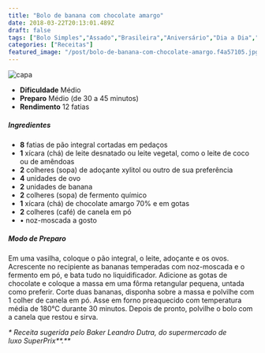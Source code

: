 ```yaml
---
title: "Bolo de banana com chocolate amargo"
date: 2018-03-22T20:13:01.489Z
draft: false
tags: ["Bolo Simples","Assado","Brasileira","Aniversário","Dia a Dia","Festas","Ocasiões Especiais","banana","Bolo","Chocolate","receita"]
categories: ["Receitas"]
featured_image: "/post/bolo-de-banana-com-chocolate-amargo.f4a57105.jpg"
---
```


![capa](/post/bolo-de-banana-com-chocolate-amargo.f4a57105.jpg)

*   **Dificuldade** Médio
*   **Preparo** Médio (de 30 a 45 minutos)
*   **Rendimento** 12 fatias

##### Ingredientes

*   **8** fatias de pão integral cortadas em pedaços
*   **1** xícara (chá) de leite desnatado ou leite vegetal, como o leite de coco ou de amêndoas
*   **2** colheres (sopa) de adoçante xylitol ou outro de sua preferência
*   **4** unidades de ovo
*   **2** unidades de banana
*   **2** colheres (sopa) de fermento químico
*   **1** xícara (chá) de chocolate amargo 70% e em gotas
*   **2** colheres (café) de canela em pó
*   • noz-moscada a gosto

##### Modo de Preparo

Em uma vasilha, coloque o pão integral, o leite, adoçante e os ovos. Acrescente no recipiente as bananas temperadas com noz-moscada e o fermento em pó, e bata tudo no liquidificador. Adicione as gotas de chocolate e coloque a massa em uma fôrma retangular pequena, untada como preferir. Corte duas bananas, disponha sobre a massa e polvilhe com 1 colher de canela em pó. Asse em forno preaquecido com temperatura média de 180°C durante 30 minutos. Depois de pronto, polvilhe o bolo com a canela que restou e sirva.

_\* Receita sugerida pelo Baker Leandro Dutra, do supermercado de luxo SuperPrix**.**_

